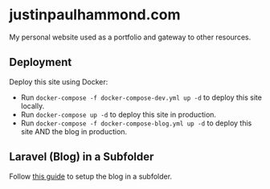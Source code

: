 # justinpaulhammond.com
My personal website used as a portfolio and gateway to other resources.

## Deployment
Deploy this site using Docker:
- Run `docker-compose -f docker-compose-dev.yml up -d` to deploy this site locally.
- Run `docker-compose up -d` to deploy this site in production.
- Run `docker-compose -f docker-compose-blog.yml up -d` to deploy this site AND the blog in production.

## Laravel (Blog) in a Subfolder
Follow [this guide](https://serversforhackers.com/c/nginx-php-in-subdirectory) to setup the blog in a subfolder.
